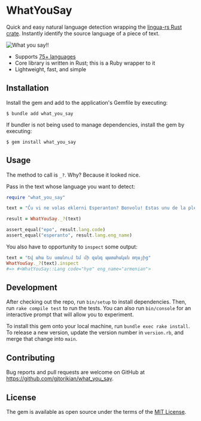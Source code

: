 # WhatYouSay

Quick and easy natural language detection wrapping the [lingua-rs Rust crate](https://github.com/pemistahl/lingua-rs). Instantly identify the source language of a piece of text.

![What you say!!](https://user-images.githubusercontent.com/64050/224237944-ceb2570c-d544-474a-8c91-41433efdee43.png)

- Supports [75+ languages](https://github.com/pemistahl/lingua-rs/tree/main#3-which-languages-are-supported)
- Core library is written in Rust; this is a Ruby wrapper to it
- Lightweight, fast, and simple

## Installation

Install the gem and add to the application's Gemfile by executing:

    $ bundle add what_you_say

If bundler is not being used to manage dependencies, install the gem by executing:

    $ gem install what_you_say

## Usage

The method to call is `_?`. Why? Because it looked nice.

Pass in the text whose language you want to detect:

```ruby
require "what_you_say"

text = "Ĉu vi ne volas eklerni Esperanton? Bonvolu! Estas unu de la plej bonaj aferoj!"

result = WhatYouSay._?(text)

assert_equal("epo", result.lang.code)
assert_equal("esperanto", result.lang.eng_name)
```

You also have to opportunity to `inspect` some output:

```ruby
text = "Եվ ահա ես ստանում եմ մի զանգ պատահական տղայից"
WhatYouSay._?(text).inspect
#=> #<WhatYouSay::Lang code="hye" eng_name="armenian">
```

## Development

After checking out the repo, run `bin/setup` to install dependencies. Then, run `rake compile test` to run the tests. You can also run `bin/console` for an interactive prompt that will allow you to experiment.

To install this gem onto your local machine, run `bundle exec rake install`. To release a new version, update the version number in `version.rb`, and merge that change into `main`.

## Contributing

Bug reports and pull requests are welcome on GitHub at https://github.com/gjtorikian/what_you_say.

## License

The gem is available as open source under the terms of the [MIT License](https://opensource.org/licenses/MIT).
